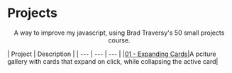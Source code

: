 # Projects

<p align="center"> 
A way to improve my javascript, using Brad Traversy's 50 small projects course.
</p>



| Project | Description |
| --- | --- | --- |
|[01 - Expanding Cards](https://charliewhu.github.io/50_Web_Projects/01_Expanding_Cards/index.html)|A pciture gallery with cards that expand on click, while collapsing the active card|
